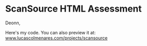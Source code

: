 # ScanSource HTML Assessment

Deonn,

Here's my code.
You can also preview it at:
www.lucascolmenares.com/projects/scansource

